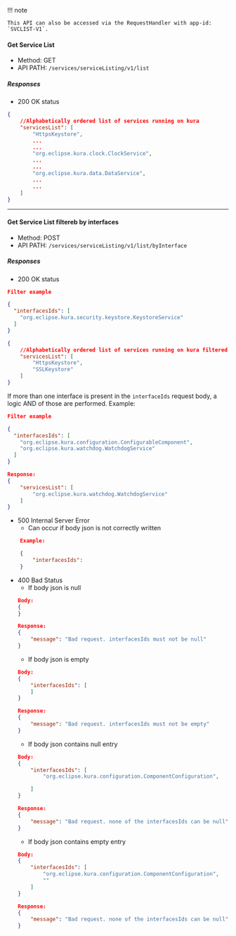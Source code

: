 !!! note

    This API can also be accessed via the RequestHandler with app-id: `SVCLIST-V1`.

#### Get Service List
- Method: GET
- API PATH: `/services/serviceListing/v1/list`

##### Responses
- 200 OK status

```JSON
{
	//Alphabetically ordered list of services running on kura
    "servicesList": [
        "HttpsKeystore",
        ...
        ...
        "org.eclipse.kura.clock.ClockService",
        ...
        ...
        "org.eclipse.kura.data.DataService",
        ...
        ...
    ]
}
```

---
#### Get Service List filtereb by interfaces 
- Method: POST
- API PATH: `/services/serviceListing/v1/list/byInterface`

##### Responses
- 200 OK status

```JSON
Filter example

{
  "interfacesIds": [
    "org.eclipse.kura.security.keystore.KeystoreService"
  ]
}

```

```JSON
{
    //Alphabetically ordered list of services running on kura filtered by implemented interfaces
	"servicesList": [
        "HttpsKeystore",
        "SSLKeystore"
    ]
}
```

If more than one interface is present in the `interfaceIds` request body, a logic AND of those are performed.
Example:

```JSON
Filter example

{
  "interfacesIds": [
    "org.eclipse.kura.configuration.ConfigurableComponent",
    "org.eclipse.kura.watchdog.WatchdogService"
  ]
}
```
```JSON
Response:
{
    "servicesList": [
        "org.eclipse.kura.watchdog.WatchdogService"
    ]
}
```

- 500 Internal Server Error
    - Can occur if body json is not correctly written
```JSON
    Example:

    {
        "interfacesIds": 
    }
```

- 400 Bad Status
    - If body json is null
    ```JSON
    Body:
    {
    }

    Response:
    {
        "message": "Bad request. interfacesIds must not be null"
    }
    ```
    - If body json is empty
    ```JSON
    Body:
    {
        "interfacesIds": [
        ]
    }

    Response:
    {
        "message": "Bad request. interfacesIds must not be empty"
    }
    ```
    - If body json contains null entry
    ```JSON
    Body:
    {
        "interfacesIds": [
            "org.eclipse.kura.configuration.ComponentConfiguration",
    
        ]
    }

    Response:
    {
        "message": "Bad request. none of the interfacesIds can be null"
    }
    ```
    - If body json contains empty entry
    ```JSON
    Body:
    {
        "interfacesIds": [
            "org.eclipse.kura.configuration.ComponentConfiguration",
            ""
        ]
    }

    Response:
    {
        "message": "Bad request. none of the interfacesIds can be null"
    }
    ```